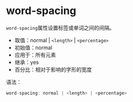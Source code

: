 word-spacing
========

`word-spacing`属性设置标签或单词之间的间隔。

 - 取值：normal | `<length>` | `<percentage>`
 - 初始值：normal
 - 应用于：所有元素
 - 继承：yes
 - 百分比：相对于影响的字形的宽度

语法：

```c
word-spacing: normal | <length> | <percentage>
```

